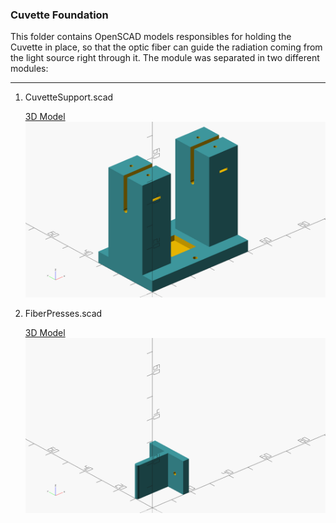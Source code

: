 ### Cuvette Foundation

This folder contains OpenSCAD models responsibles for holding the Cuvette in place, so that the optic fiber can guide the radiation coming from the light source right through it. The module was separated in two different modules:

---
1. CuvetteSupport.scad

    [3D Model]()
    ![Image](./CuvetteSupport.png)
    
2. FiberPresses.scad

    [3D Model]()
    ![Image](./FiberPresser.png)
